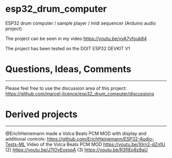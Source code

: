 # esp32_drum_computer
ESP32 drum computer / sample player / midi sequencer (Arduino audio project)

The project can be seen in my video https://youtu.be/vvA7vfouk84

The project has been tested on the DOIT ESP32 DEVKIT V1

# Questions, Ideas, Comments
---
Please feel free to use the discussion area of this project: https://github.com/marcel-licence/esp32_drum_computer/discussions

# Derived projects
---
@ErichHeinemann made a Volca Beats PCM MOD with display and additional controls: https://github.com/ErichHeinemann/ESP32-Audio-Tests-ML
Video of the Volca Beats PCM MOD https://youtu.be/XIrn2-dZn1U (2) https://youtu.be/J7IOvEoxopA (3) https://youtu.be/R3fIEp8z8aU
